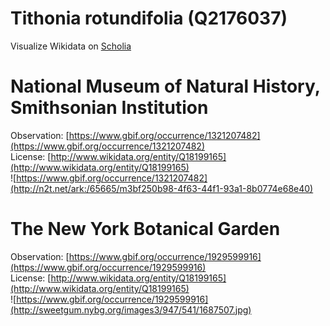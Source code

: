 
Tithonia rotundifolia (Q2176037)
================================
  
Visualize Wikidata on [Scholia](https://scholia.toolforge.org/taxon/Q2176037)
# National Museum of Natural History, Smithsonian Institution
  
Observation: [https://www.gbif.org/occurrence/1321207482](https://www.gbif.org/occurrence/1321207482)  
License: [http://www.wikidata.org/entity/Q18199165](http://www.wikidata.org/entity/Q18199165)  
![https://www.gbif.org/occurrence/1321207482](http://n2t.net/ark:/65665/m3bf250b98-4f63-44f1-93a1-8b0774e68e40)
# The New York Botanical Garden
  
Observation: [https://www.gbif.org/occurrence/1929599916](https://www.gbif.org/occurrence/1929599916)  
License: [http://www.wikidata.org/entity/Q18199165](http://www.wikidata.org/entity/Q18199165)  
![https://www.gbif.org/occurrence/1929599916](http://sweetgum.nybg.org/images3/947/541/1687507.jpg)